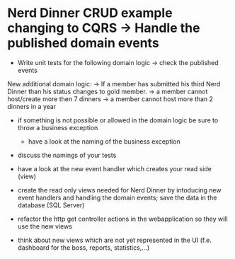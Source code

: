 Nerd Dinner CRUD example changing to CQRS -> Handle the published domain events
===========

* Write unit tests for the following domain logic -> check the published events

New additional domain logic:
-> If a member has submitted his third Nerd Dinner than his status changes to gold member.
-> a member cannot host/create more then 7 dinners
-> a member cannot host more than 2 dinners in a year

* if something is not possible or allowed in the domain logic be sure to throw a business exception 
	- have a look at the naming of the business exception
* discuss the namings of your tests

* have a look at the new event handler which creates your read side (view)
* create the read only views needed for Nerd Dinner by intoducing new event handlers and handling the domain events; save the data in the database (SQL Server)
* refactor the http get controller actions in the webapplication so they will use the new views
* think about new views which are not yet represented in the UI (f.e. dashboard for the boss, reports, statistics,...)


